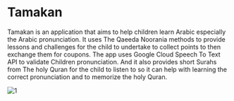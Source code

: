 # Tamakan

Tamakan is an application that aims to help children learn Arabic especially the Arabic pronunciation.
It uses The Qaeeda Noorania methods to provide lessons and challenges for the child to undertake to collect points to then  exchange them for coupons.
The app uses Google Cloud Speech To Text API to validate Children  pronunciation. And it also provides short Surahs from The holy Quran for the child to listen to so it can help with learning the correct pronunciation and to memorize the holy Quran.

![1](https://user-images.githubusercontent.com/99503463/225413429-0b9f1091-0550-43d3-88d6-fc5056771819.gif)
